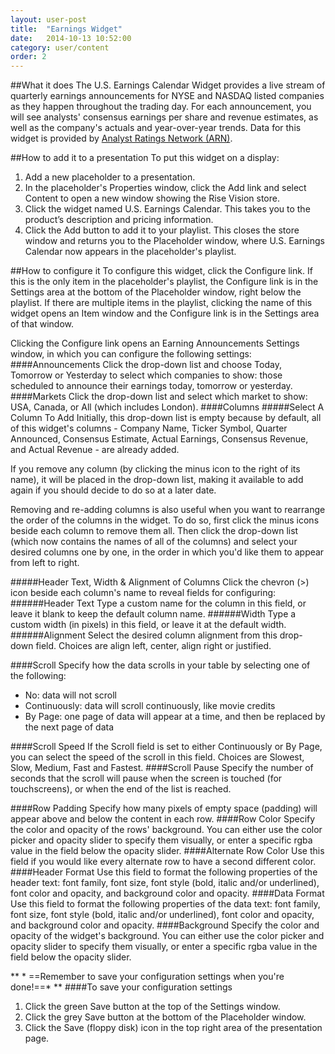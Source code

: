 ```yaml
---
layout: user-post
title:  "Earnings Widget"
date:   2014-10-13 10:52:00
category: user/content
order: 2
---
```


##What it does
The U.S. Earnings Calendar Widget provides a live stream of quarterly earnings announcements for NYSE and NASDAQ listed companies as they happen throughout the trading day. For each announcement, you will see analysts' consensus earnings per share and revenue estimates, as well as the company's actuals and year-over-year trends. Data for this widget is provided by [Analyst Ratings Network (ARN)](http://www.analystratings.net/). 

##How to add it to a presentation
To put this widget on a display:

1. Add a new placeholder to a presentation.   
2. In the placeholder's Properties window, click the Add link and select Content to open a new window showing the Rise Vision store.  
3. Click the widget named U.S. Earnings Calendar. This takes you to the product’s description and pricing information.  
4. Click the Add button to add it to your playlist.  This closes the store window and returns you to the Placeholder window, where U.S. Earnings Calendar now appears in the placeholder's playlist.

##How to configure it
To configure this widget, click the Configure link.  If this is the only item in the placeholder's playlist, the Configure link is in the Settings area at the bottom of the Placeholder window, right below the playlist. If there are multiple items in the playlist, clicking the name of this widget opens an Item window and the Configure link is in the Settings area of that window.

Clicking the Configure link opens an Earning Announcements Settings window, in which you can configure the following settings:
####Announcements
Click the drop-down list and choose Today, Tomorrow or Yesterday to select which companies to show: those scheduled to announce their earnings today, tomorrow or yesterday.
####Markets
Click the drop-down list and select which market to show: USA, Canada, or All (which includes London).
####Columns
#####Select A Column To Add
Initially, this drop-down list is empty because by default, all of this widget's columns - Company Name, Ticker Symbol, Quarter Announced, Consensus Estimate, Actual Earnings, Consensus Revenue, and Actual Revenue - are already added.  

If you remove any column (by clicking the minus icon to the right of its name), it will be placed in the drop-down list, making it available to add again if you should decide to do so at a later date.

Removing and re-adding columns is also useful when you want to rearrange the order of the columns in the widget. To do so, first click the minus icons beside each column to remove them all.  Then click the drop-down list (which now contains the names of all of the columns) and select your desired columns one by one, in the order in which you'd like them to appear from left to right.

#####Header Text, Width & Alignment of Columns
Click the chevron (>) icon beside each column's name to reveal fields for configuring:
######Header Text
Type a custom name for the column in this field, or leave it blank to keep the default column name.
######Width
Type a custom width (in pixels) in this field, or leave it at the default width.
######Alignment
Select the desired column alignment from this drop-down field. Choices are align left, center, align right or justified.

####Scroll
Specify how the data scrolls in your table by selecting one of the following:
- No:  data will not scroll
- Continuously:  data will scroll continuously, like movie credits
- By Page:  one page of data will appear at a time, and then be replaced by the next page of data

####Scroll Speed
If the Scroll field is set to either Continuously or By Page, you can select the speed of the scroll in this field.  Choices are Slowest, Slow, Medium, Fast and Fastest.
####Scroll Pause
Specify the number of seconds that the scroll will pause when the screen is touched (for touchscreens), or when the end of the list is reached.

####Row Padding
Specify how many pixels of empty space (padding) will appear above and below the content in each row.
####Row Color
Specify the color and opacity of the rows' background. You can either use the color picker and opacity slider to specify them visually, or enter a specific rgba value in the field below the opacity slider.
####Alternate Row Color
Use this field if you would like every alternate row to have a second different color. 
####Header Format
Use this field to format the following properties of the header text: font family, font size, font style (bold, italic and/or underlined), font color and opacity, and background color and opacity.
####Data Format
Use this field to format the following properties of the data text: font family, font size, font style (bold, italic and/or underlined), font color and opacity, and background color and opacity.
####Background
Specify the color and opacity of the widget's background. You can either use the color picker and opacity slider to specify them visually, or enter a specific rgba value in the field below the opacity slider.

** * ==Remember to save your configuration settings when you're done!==* ** 
####To save your configuration settings
1. Click the green Save button at the top of the Settings window.
2. Click the grey Save button at the bottom of the Placeholder window.
3. Click the Save (floppy disk) icon in the top right area of the presentation page.